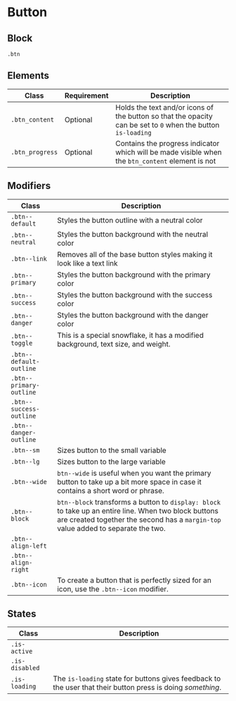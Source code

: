 # Button

## Block

`.btn`

## Elements

| Class           | Requirement | Description                                                  |
| --------------- | ----------- | ------------------------------------------------------------ |
| `.btn_content`  | Optional    | Holds the text and/or icons of the button so that the opacity can be set to `0` when the button `is-loading` |
| `.btn_progress` | Optional    | Contains the progress indicator which will be made visible when the `btn_content` element is not |

## Modifiers

| Class           | Description                                                  |
| --------------- | ------------------------------------------------------------ |
| `.btn--default` | Styles the button outline with a neutral color |
| `.btn--neutral` | Styles the button background with the neutral color |
| `.btn--link`    | Removes all of the base button styles making it look like a text link |
| `.btn--primary` | Styles the button background with the primary color |
| `.btn--success` | Styles the button background with the success color |
| `.btn--danger`  | Styles the button background with the danger color |
| `.btn--toggle`  | This is a special snowflake, it has a modified background, text size, and weight. |
| `.btn--default-outline` ||
| `.btn--primary-outline` ||
| `.btn--success-outline` ||
| `.btn--danger-outline`  ||
| `.btn--sm` |Sizes button to the small variable|
| `.btn--lg` |Sizes button to the large variable|
| `.btn--wide` |`btn--wide` is useful when you want the primary button to take up a bit more space in case it contains a short word or phrase.|
| `.btn--block` |`btn--block` transforms a button to `display: block` to take up an entire line. When two block buttons are created together the second has a `margin-top` value added to separate the two.|
| `.btn--align-left` ||
| `.btn--align-right` ||
| `.btn--icon` |To create a button that is perfectly sized for an icon, use the `.btn--icon` modifier.|

## States

| Class          | Description                                                  |
| -------------- | ------------------------------------------------------------ |
| `.is-active`   |                                                              |
| `.is-disabled` |                                                              |
| `.is-loading`  | The `is-loading` state for buttons gives feedback to the user that their button press is doing *something*. |

<!--TODO: Add descriptions -->